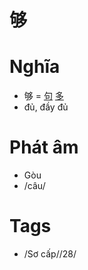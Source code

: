 # 够

# Nghĩa
* 够 = [句](句.md) [多](多.md)
* đủ, đầy đủ

# Phát âm
* Gòu
*  /câu/

# Tags
* /Sơ cấp//28/

